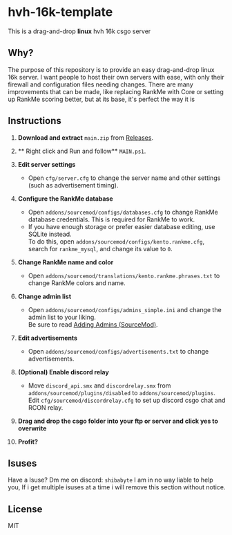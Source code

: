 # hvh-16k-template

This is a drag-and-drop **linux** hvh 16k csgo server

## Why?
The purpose of this repository is to provide an easy drag-and-drop linux 16k server. I want people to host their own servers with ease, with only their firewall and configuration files needing changes. There are many improvements that can be made, like replacing RankMe with Core or setting up RankMe scoring better, but at its base, it's perfect the way it is

## Instructions

1. **Download and extract** `main.zip` from [Releases](https://github.com/fastdlperson/hvh-16k-template/releases).

2. ** Right click and Run and follow** `MAIN.ps1`.

3. **Edit server settings**  
    - Open `cfg/server.cfg` to change the server name and other settings (such as advertisement timing).

4. **Configure the RankMe database**  
    - Open `addons/sourcemod/configs/databases.cfg` to change RankMe database credentials. This is required for RankMe to work.  
    - If you have enough storage or prefer easier database editing, use SQLite instead.  
    To do this, open `addons/sourcemod/configs/kento.rankme.cfg`, search for `rankme_mysql`, and change its value to `0`.

5. **Change RankMe name and color**  
    - Open `addons/sourcemod/translations/kento.rankme.phrases.txt` to change RankMe colors and name.

6. **Change admin list**  
    - Open `addons/sourcemod/configs/admins_simple.ini` and change the admin list to your liking.  
    Be sure to read [Adding Admins (SourceMod)](https://wiki.alliedmods.net/Adding_Admins_(SourceMod)).

7. **Edit advertisements**  
    - Open `addons/sourcemod/configs/advertisements.txt` to change advertisements.

8. **(Optional) Enable discord relay**  
    - Move `discord_api.smx` and `discordrelay.smx` from `addons/sourcemod/plugins/disabled` to `addons/sourcemod/plugins`.  
    Edit `cfg/sourcemod/discordrelay.cfg` to set up discord csgo chat and RCON relay.

9. **Drag and drop the csgo folder into your ftp or server and click yes to overwrite**

10. **Profit?** 

## Isuses
Have a Isuse? Dm me on discord: `shibabyte`
I am in no way liable to help you, If i get multiple isuses at a time i will remove this section without notice.

## License
MIT

